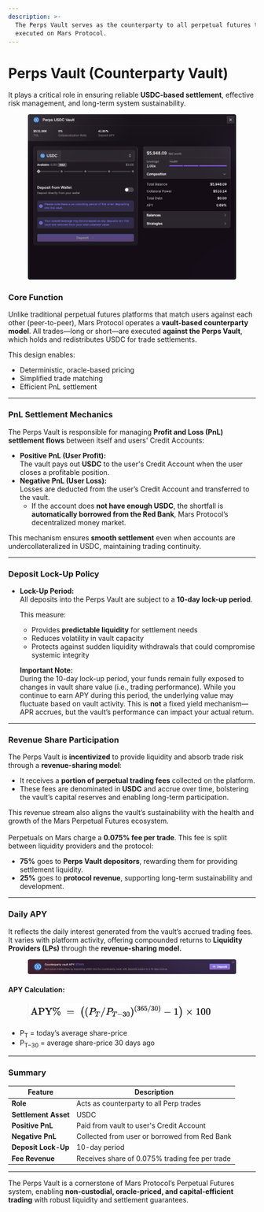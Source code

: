 ```yaml
---
description: >-
  The Perps Vault serves as the counterparty to all perpetual futures trades
  executed on Mars Protocol.
---
```


# Perps Vault (Counterparty Vault)

It plays a critical role in ensuring reliable **USDC-based settlement**, effective risk management, and long-term system sustainability.

<figure><img src="../.gitbook/assets/mars_counter_party_vault.png" alt=""><figcaption></figcaption></figure>

### Core Function

Unlike traditional perpetual futures platforms that match users against each other (peer-to-peer), Mars Protocol operates a **vault-based counterparty model**. All trades—long or short—are executed **against the Perps Vault**, which holds and redistributes USDC for trade settlements.

This design enables:

* Deterministic, oracle-based pricing
* Simplified trade matching
* Efficient PnL settlement

***

### PnL Settlement Mechanics

The Perps Vault is responsible for managing **Profit and Loss (PnL) settlement flows** between itself and users' Credit Accounts:

* **Positive PnL (User Profit):**\
  The vault pays out **USDC** to the user's Credit Account when the user closes a profitable position.
* **Negative PnL (User Loss):**\
  Losses are deducted from the user’s Credit Account and transferred to the vault.
  * If the account does **not have enough USDC**, the shortfall is **automatically borrowed from the Red Bank**, Mars Protocol’s decentralized money market.

This mechanism ensures **smooth settlement** even when accounts are undercollateralized in USDC, maintaining trading continuity.

***

### Deposit Lock-Up Policy

*   **Lock-Up Period:**\
    All deposits into the Perps Vault are subject to a **10-day lock-up period**.

    This measure:

    * Provides **predictable liquidity** for settlement needs
    * Reduces volatility in vault capacity
    * Protects against sudden liquidity withdrawals that could compromise systemic integrity

    **Important Note:**\
    During the 10-day lock-up period, your funds remain fully exposed to changes in vault share value (i.e., trading performance). While you continue to earn APY during this period, the underlying value may fluctuate based on vault activity. This is **not** a fixed yield mechanism—APR accrues, but the vault’s performance can impact your actual return.

***

### Revenue Share Participation

The Perps Vault is **incentivized** to provide liquidity and absorb trade risk through a **revenue-sharing model**:

* It receives a **portion of perpetual trading fees** collected on the platform.
* These fees are denominated in **USDC** and accrue over time, bolstering the vault’s capital reserves and enabling long-term participation.

This revenue stream also aligns the vault’s sustainability with the health and growth of the Mars Perpetual Futures ecosystem.\
\
Perpetuals on Mars charge a **0.075% fee per trade**. This fee is split between liquidity providers and the protocol:

* **75%** goes to **Perps Vault depositors**, rewarding them for providing settlement liquidity.
* **25%** goes to **protocol revenue**, supporting long-term sustainability and development.

***

### Daily APY

It reflects the daily interest generated from the vault’s accrued trading fees. It varies with platform activity, offering compounded returns to **Liquidity Providers (LPs)** through the **revenue-sharing model.**

<figure><img src="../.gitbook/assets/mars_perps_vault.png" alt=""><figcaption></figcaption></figure>

#### APY Calculation:

<figure><img src="../.gitbook/assets/image (27).png" alt="" width="375"><figcaption></figcaption></figure>

* P<sub>T</sub> = today’s average share-price
* P<sub>T−30</sub> = average share-price 30 days ago

***

### Summary

| Feature              | Description                                    |
| -------------------- | ---------------------------------------------- |
| **Role**             | Acts as counterparty to all Perp trades        |
| **Settlement Asset** | USDC                                           |
| **Positive PnL**     | Paid from vault to user's Credit Account       |
| **Negative PnL**     | Collected from user or borrowed from Red Bank  |
| **Deposit Lock-Up**  | 10-day period                                  |
| **Fee Revenue**      | Receives share of 0.075% trading fee per trade |

***

The Perps Vault is a cornerstone of Mars Protocol’s Perpetual Futures system, enabling **non-custodial, oracle-priced, and capital-efficient trading** with robust liquidity and settlement guarantees.
